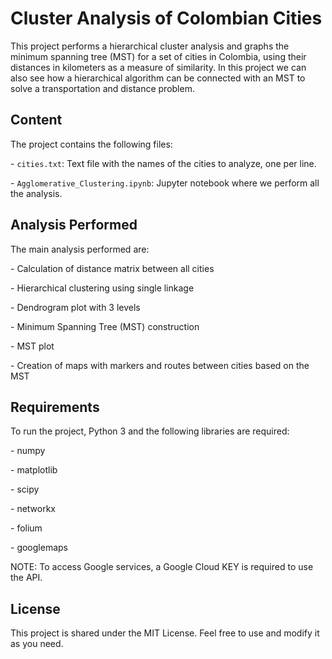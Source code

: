 # Cluster Analysis of Colombian Cities

This project performs a hierarchical cluster analysis and graphs the minimum spanning tree (MST) for a set of cities in Colombia, using their distances in kilometers as a measure of similarity. In this project we can also see how a hierarchical algorithm can be connected with an MST to solve a transportation and distance problem.


## Content

The project contains the following files:

\- `cities.txt`: Text file with the names of the cities to analyze, one per line.

\- `Agglomerative_Clustering.ipynb`: Jupyter notebook where we perform all the analysis.


## Analysis Performed  

The main analysis performed are:

\- Calculation of distance matrix between all cities  

\- Hierarchical clustering using single linkage  

\- Dendrogram plot with 3 levels

\- Minimum Spanning Tree (MST) construction   

\- MST plot   

\- Creation of maps with markers and routes between cities based on the MST


## Requirements  

To run the project, Python 3 and the following libraries are required:

\- numpy

\- matplotlib

\- scipy 

\- networkx   

\- folium 

\- googlemaps

NOTE: To access Google services, a Google Cloud KEY is required to use the API.


## License

This project is shared under the MIT License. Feel free to use and modify it as you need.

